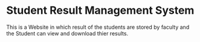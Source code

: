 # Student Result Management System
 This is a Website in which result of the students are stored by faculty and the Student can view and download thier results.
